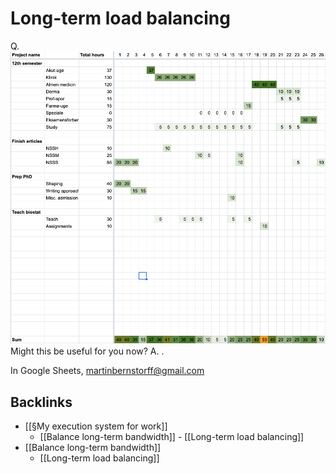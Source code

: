 # Long-term load balancing
Q. 
![](BearImages/32BF79C3-6EDB-4AD6-8AA0-340DA40FE37B-37461-00001341A2B8CECE/F35956C6-F446-4F69-A7B9-C509813EC8B4.png)
Might this be useful for you now?
A. .

In Google Sheets, martinbernstorff@gmail.com

## Backlinks
* [[§My execution system for work]]
	* [[Balance long-term bandwidth]] - [[Long-term load balancing]]
* [[Balance long-term bandwidth]]
	* [[Long-term load balancing]]

<!-- {BearID:15EFC12F-9813-40DA-982C-256E2F2F2DA1-37461-000013402BA7FC66} -->
